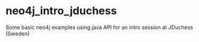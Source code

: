 neo4j_intro_jduchess
====================

Some basic neo4j examples using java API for an intro session at JDuchess (Sweden)
